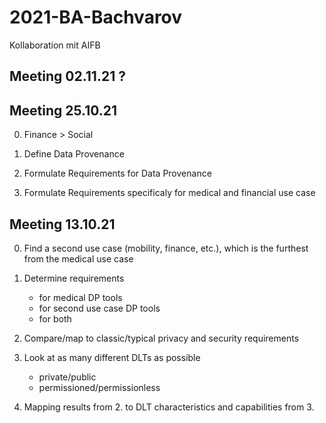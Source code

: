 # 2021-BA-Bachvarov

Kollaboration mit AIFB

## Meeting 02.11.21 ? ##

## Meeting 25.10.21 ##

0. Finance > Social

1. Define Data Provenance

2. Formulate Requirements for Data Provenance

3. Formulate Requirements specificaly for medical and financial use case

## Meeting 13.10.21 ##

0. Find a second use case (mobility, finance, etc.), which is the furthest from the medical use case

1. Determine requirements
	- for medical DP tools
	- for second use case DP tools
	- for both

2. Compare/map to classic/typical privacy and security requirements

3. Look at as many different DLTs as possible
	- private/public
	- permissioned/permissionless

4. Mapping results from 2. to DLT characteristics and capabilities from 3.
